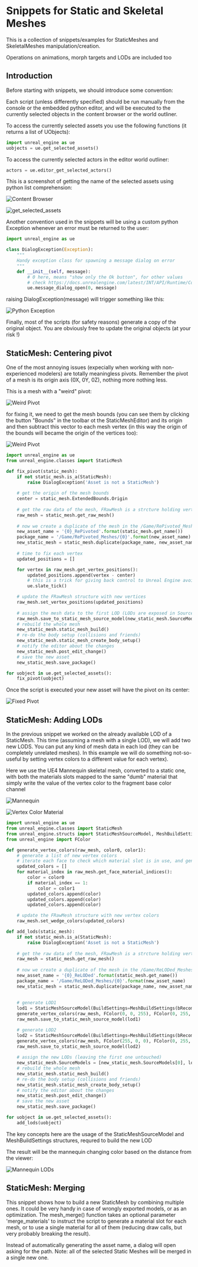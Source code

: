 # Snippets for Static and Skeletal Meshes

This is a collection of snippets/examples for StaticMeshes and SkeletalMeshes manipulation/creation.

Operations on animations, morph targets and LODs are included too

## Introduction

Before starting with snippets, we should introduce some convention:

Each script (unless differently specified) should be run manually from the console or the embedded python editor, and will be executed to the currently selected objects in the content browser or the world outliner.

To access the currently selected assets you use the following functions (it returns a list of UObjects):

```python
import unreal_engine as ue
uobjects = ue.get_selected_assets()
```

To access the currently selected actors in the editor world outliner:

```python
actors = ue.editor_get_selected_actors()
```

This is a screenshot of getting the name of the selected assets using python list comprehension:

![Content Browser](https://github.com/20tab/UnrealEnginePython/blob/master/tutorials/SnippetsForStaticAndSkeletalMeshes_Assets/content_browser.PNG)

![get_selected_assets](https://github.com/20tab/UnrealEnginePython/blob/master/tutorials/SnippetsForStaticAndSkeletalMeshes_Assets/get_selected_assets.PNG)

Another convention used in the snippets will be using a custom python Exception whenever an error must be returned to the user:

```python
import unreal_engine as ue

class DialogException(Exception):
    """
    Handy exception class for spawning a message dialog on error
    """
    def __init__(self, message):
        # 0 here, means "show only the Ok button", for other values
        # check https://docs.unrealengine.com/latest/INT/API/Runtime/Core/GenericPlatform/EAppMsgType__Type/index.html
        ue.message_dialog_open(0, message)
```

raising DialogException(message) will trigger something like this:

![Python Exception](https://github.com/20tab/UnrealEnginePython/blob/master/tutorials/SnippetsForStaticAndSkeletalMeshes_Assets/python_exception.PNG)

Finally, most of the scripts (for safety reasons) generate a copy of the original object. You are obviously free to update the original objects (at your risk !)


## StaticMesh: Centering pivot

One of the most annoying issues (expecially when working with non-experienced modelers) are totally meaningless pivots. Remember the pivot of a mesh is its origin axis (0X, 0Y, 0Z), nothing more nothing less.

This is a mesh with a "weird" pivot:

![Weird Pivot](https://github.com/20tab/UnrealEnginePython/blob/master/tutorials/SnippetsForStaticAndSkeletalMeshes_Assets/broken_pivot.PNG)

for fixing it, we need to get the mesh bounds (you can see them by clicking the button "Bounds" in the toolbar ot the StaticMeshEditor) and its origin and then subtract this vector to each mesh vertex (in this way the origin of the bounds will became the origin of the vertices too):

![Weird Pivot](https://github.com/20tab/UnrealEnginePython/blob/master/tutorials/SnippetsForStaticAndSkeletalMeshes_Assets/mesh_bounds.PNG)


```python
import unreal_engine as ue
from unreal_engine.classes import StaticMesh

def fix_pivot(static_mesh):
    if not static_mesh.is_a(StaticMesh):
        raise DialogException('Asset is not a StaticMesh')    
           
    # get the origin of the mesh bounds
    center = static_mesh.ExtendedBounds.Origin
    
    # get the raw data of the mesh, FRawMesh is a strcture holding vertices, uvs, tangents, material indices of a LOD (by default lod 0)
    raw_mesh = static_mesh.get_raw_mesh()   
    
    # now we create a duplicate of the mesh in the /Game/RePivoted_Meshes folder with the same name suffixed with _RePivoted
    new_asset_name = '{0}_RePivoted'.format(static_mesh.get_name())
    package_name = '/Game/RePivoted_Meshes/{0}'.format(new_asset_name)
    new_static_mesh = static_mesh.duplicate(package_name, new_asset_name)
    
    # time to fix each vertex
    updated_positions = []

    for vertex in raw_mesh.get_vertex_positions():
        updated_positions.append(vertex - center)
        # this is a trick for giving back control to Unreal Engine avoiding python to block it on slow operations
        ue.slate_tick()

    # update the FRawMesh structure with new vertices
    raw_mesh.set_vertex_positions(updated_positions)
        
    # assign the mesh data to the first LOD (LODs are exposed in SourceModels array)
    raw_mesh.save_to_static_mesh_source_model(new_static_mesh.SourceModels[0])
    # rebuild the whole mesh
    new_static_mesh.static_mesh_build()
    # re-do the body setup (collisions and friends)
    new_static_mesh.static_mesh_create_body_setup()
    # notify the editor about the changes
    new_static_mesh.post_edit_change()
    # save the new asset
    new_static_mesh.save_package()

for uobject in ue.get_selected_assets():
    fix_pivot(uobject)
```

Once the script is executed your new asset will have the pivot on its center:

![Fixed Pivot](https://github.com/20tab/UnrealEnginePython/blob/master/tutorials/SnippetsForStaticAndSkeletalMeshes_Assets/fixed_pivot.PNG)


## StaticMesh: Adding LODs

In the previous snippet we worked on the already available LOD of a StaticMesh. This time (assuming a mesh with a single LOD), we will add two new LODS. You can put any kind of mesh data in each lod (they can be completely unrelated meshes). In this example we will do something not-so-useful by setting vertex colors to a different value for each vertex).

Here we use the UE4 Mannequin skeletal mesh, converted to a static one, with both the materials slots mapped to the same "dumb" material that simply write the value of the vertex color to the fragment base color channel

![Mannequin](https://github.com/20tab/UnrealEnginePython/blob/master/tutorials/SnippetsForStaticAndSkeletalMeshes_Assets/mannequin.PNG)

![Vertex Color Material](https://github.com/20tab/UnrealEnginePython/blob/master/tutorials/SnippetsForStaticAndSkeletalMeshes_Assets/vertex_color_material.PNG)

```python
import unreal_engine as ue
from unreal_engine.classes import StaticMesh
from unreal_engine.structs import StaticMeshSourceModel, MeshBuildSettings
from unreal_engine import FColor

def generate_vertex_colors(raw_mesh, color0, color1):
    # generate a list of new vertex colors
    # iterate each face to check which material slot is in use, and generate 3 new vertex colors
    updated_colors = []
    for material_index in raw_mesh.get_face_material_indices():
        color = color0
        if material_index == 1:
            color = color1
        updated_colors.append(color)
        updated_colors.append(color)
        updated_colors.append(color)

    # update the FRawMesh structure with new vertex colors
    raw_mesh.set_wedge_colors(updated_colors)

def add_lods(static_mesh):
    if not static_mesh.is_a(StaticMesh):
        raise DialogException('Asset is not a StaticMesh')    
               
    # get the raw data of the mesh, FRawMesh is a strcture holding vertices, uvs, tangents, material indices of a LOD (by default lod 0)
    raw_mesh = static_mesh.get_raw_mesh()   
    
    # now we create a duplicate of the mesh in the /Game/ReLODed_Meshes folder with the same name suffixed with _ReLODed
    new_asset_name = '{0}_ReLODed'.format(static_mesh.get_name())
    package_name = '/Game/ReLODed_Meshes/{0}'.format(new_asset_name)
    new_static_mesh = static_mesh.duplicate(package_name, new_asset_name)
    
    
    # generate LOD1
    lod1 = StaticMeshSourceModel(BuildSettings=MeshBuildSettings(bRecomputeNormals=False, bRecomputeTangents=True, bUseMikkTSpace=True, bBuildAdjacencyBuffer=True, bRemoveDegenerates=True))
    generate_vertex_colors(raw_mesh, FColor(0, 0, 255), FColor(0, 255, 255))
    raw_mesh.save_to_static_mesh_source_model(lod1)

    # generate LOD2
    lod2 = StaticMeshSourceModel(BuildSettings=MeshBuildSettings(bRecomputeNormals=False, bRecomputeTangents=True, bUseMikkTSpace=True, bBuildAdjacencyBuffer=True, bRemoveDegenerates=True))
    generate_vertex_colors(raw_mesh, FColor(255, 0, 0), FColor(0, 255, 0))
    raw_mesh.save_to_static_mesh_source_model(lod2)
        
    # assign the new LODs (leaving the first one untouched)
    new_static_mesh.SourceModels = [new_static_mesh.SourceModels[0], lod1, lod2]
    # rebuild the whole mesh
    new_static_mesh.static_mesh_build()
    # re-do the body setup (collisions and friends)
    new_static_mesh.static_mesh_create_body_setup()
    # notify the editor about the changes
    new_static_mesh.post_edit_change()
    # save the new asset
    new_static_mesh.save_package()

for uobject in ue.get_selected_assets():
    add_lods(uobject)
```

The key concepts here are the usage of the StaticMeshSourceModel and MeshBuildSettings structures, requred to build the new LOD

The result will be the mannequin changing color based on the distance from the viewer:

![Mannequin LODs](https://github.com/20tab/UnrealEnginePython/blob/master/tutorials/SnippetsForStaticAndSkeletalMeshes_Assets/mannequin_lods.PNG)

## StaticMesh: Merging

This snippet shows how to build a new StaticMesh by combining multiple ones. It could be very handy in case of wrongly exported models, or as an optimization. The mesh_merge() function takes an optional parameter 'merge_materials' to instruct the script to generate a material slot for each mesh, or to use a single material for all of them (reducing draw calls, but very probably breaking the result).

Instead of automatically generating the asset name, a dialog will open asking for the path. Note: all of the selected Static Meshes will be merged in a single new one.
